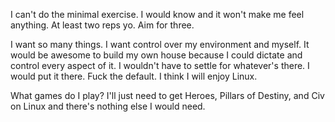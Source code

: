 I can't do the minimal exercise. I would know and it won't make me feel anything. At least two reps yo. Aim for three.

I want so many things. I want control over my environment and myself. It would be awesome to build my own house because I could dictate and control every aspect of it. I wouldn't have to settle for whatever's there. I would put it there. Fuck the default. I think I will enjoy Linux.

What games do I play? I'll just need to get Heroes, Pillars of Destiny, and Civ on Linux and there's nothing else I would need.
